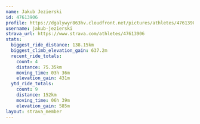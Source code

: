 ```yaml
---
name: Jakub Jezierski
id: 47613906
profile: https://dgalywyr863hv.cloudfront.net/pictures/athletes/47613906/14681924/1/large.jpg
username: jakub-jezierski
strava_url: https://www.strava.com/athletes/47613906
stats:
  biggest_ride_distance: 138.15km
  biggest_climb_elevation_gain: 637.2m
  recent_ride_totals:
    count: 4
    distance: 75.35km
    moving_time: 03h 36m
    elevation_gain: 431m
  ytd_ride_totals:
    count: 9
    distance: 152km
    moving_time: 06h 39m
    elevation_gain: 585m
layout: strava_member
--- 
```

